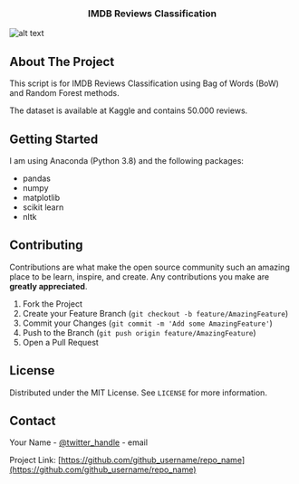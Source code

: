 

<!-- PROJECT LOGO -->
  <h3 align="center">IMDB Reviews Classification</h3>

  <p align="center">
  
  ![alt text](https://uploaddeimagens.com.br/imagens/WgObpNM.jpg)

<!-- ABOUT THE PROJECT -->
## About The Project
  
This script is for IMDB Reviews Classification using Bag of Words (BoW) and Random Forest methods.

The dataset is available at Kaggle and contains 50.000 reviews.


## Getting Started

I am using Anaconda (Python 3.8) and the following packages:
- pandas
- numpy
- matplotlib
- scikit learn
- nltk

<!-- CONTRIBUTING -->
## Contributing

Contributions are what make the open source community such an amazing place to be learn, inspire, and create. Any contributions you make are **greatly appreciated**.

1. Fork the Project
2. Create your Feature Branch (`git checkout -b feature/AmazingFeature`)
3. Commit your Changes (`git commit -m 'Add some AmazingFeature'`)
4. Push to the Branch (`git push origin feature/AmazingFeature`)
5. Open a Pull Request


<!-- LICENSE -->
## License

Distributed under the MIT License. See `LICENSE` for more information.


<!-- CONTACT -->
## Contact

Your Name - [@twitter_handle](https://twitter.com/twitter_handle) - email

Project Link: [https://github.com/github_username/repo_name](https://github.com/github_username/repo_name)
